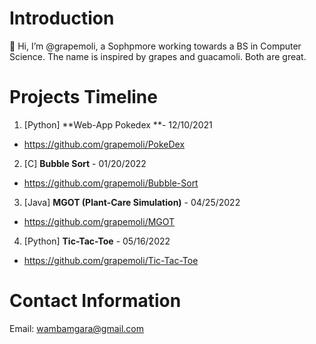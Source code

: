 # Introduction
👋 Hi, I’m @grapemoli, a Sophpmore working towards a BS in Computer Science. The name is inspired by grapes and guacamoli. Both are great.

# Projects Timeline
1. [Python] **Web-App Pokedex **- 12/10/2021
  - https://github.com/grapemoli/PokeDex
2. [C] **Bubble Sort** - 01/20/2022
  - https://github.com/grapemoli/Bubble-Sort
3. [Java] **MGOT (Plant-Care Simulation)** - 04/25/2022
  - https://github.com/grapemoli/MGOT
4. [Python] **Tic-Tac-Toe** - 05/16/2022
  - https://github.com/grapemoli/Tic-Tac-Toe

# Contact Information
Email: wambamgara@gmail.com
